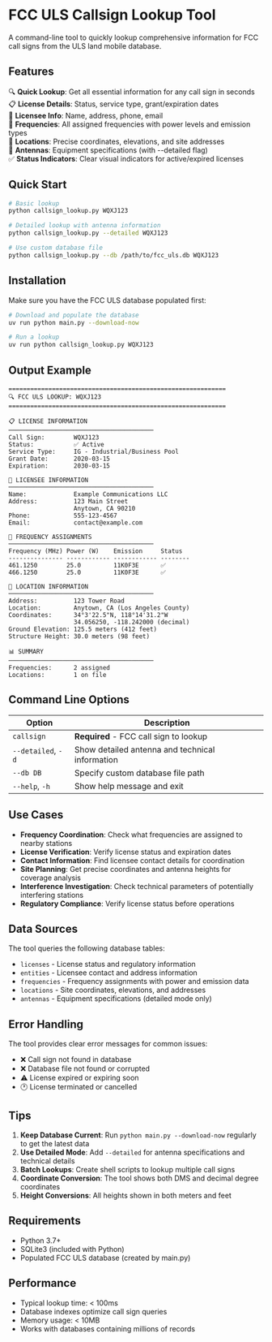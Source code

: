 # FCC ULS Callsign Lookup Tool

A command-line tool to quickly lookup comprehensive information for FCC call signs from the ULS land mobile database.

## Features

🔍 **Quick Lookup**: Get all essential information for any call sign in seconds  
📋 **License Details**: Status, service type, grant/expiration dates  
👤 **Licensee Info**: Name, address, phone, email  
📡 **Frequencies**: All assigned frequencies with power levels and emission types  
📍 **Locations**: Precise coordinates, elevations, and site addresses  
📶 **Antennas**: Equipment specifications (with --detailed flag)  
✅ **Status Indicators**: Clear visual indicators for active/expired licenses  

## Quick Start

```bash
# Basic lookup
python callsign_lookup.py WQXJ123

# Detailed lookup with antenna information
python callsign_lookup.py --detailed WQXJ123

# Use custom database file
python callsign_lookup.py --db /path/to/fcc_uls.db WQXJ123
```

## Installation

Make sure you have the FCC ULS database populated first:

```bash
# Download and populate the database
uv run python main.py --download-now

# Run a lookup
uv run python callsign_lookup.py WQXJ123
```

## Output Example

```
============================================================
🔍 FCC ULS LOOKUP: WQXJ123
============================================================

📋 LICENSE INFORMATION
────────────────────────────────────────
Call Sign:        WQXJ123
Status:           ✅ Active
Service Type:     IG - Industrial/Business Pool
Grant Date:       2020-03-15
Expiration:       2030-03-15

👤 LICENSEE INFORMATION
────────────────────────────────────────
Name:             Example Communications LLC
Address:          123 Main Street
                  Anytown, CA 90210
Phone:            555-123-4567
Email:            contact@example.com

📡 FREQUENCY ASSIGNMENTS
────────────────────────────────────────
Frequency (MHz) Power (W)    Emission     Status
--------------- ------------ ------------ --------
461.1250        25.0         11K0F3E      ✅
466.1250        25.0         11K0F3E      ✅

📍 LOCATION INFORMATION
────────────────────────────────────────
Address:          123 Tower Road
Location:         Anytown, CA (Los Angeles County)
Coordinates:      34°3'22.5"N, 118°14'31.2"W
                  34.056250, -118.242000 (decimal)
Ground Elevation: 125.5 meters (412 feet)
Structure Height: 30.0 meters (98 feet)

📊 SUMMARY
────────────────────────────────────────
Frequencies:      2 assigned
Locations:        1 on file
```

## Command Line Options

| Option | Description |
|--------|-------------|
| `callsign` | **Required** - FCC call sign to lookup |
| `--detailed`, `-d` | Show detailed antenna and technical information |
| `--db DB` | Specify custom database file path |
| `--help`, `-h` | Show help message and exit |

## Use Cases

- **Frequency Coordination**: Check what frequencies are assigned to nearby stations
- **License Verification**: Verify license status and expiration dates  
- **Contact Information**: Find licensee contact details for coordination
- **Site Planning**: Get precise coordinates and antenna heights for coverage analysis
- **Interference Investigation**: Check technical parameters of potentially interfering stations
- **Regulatory Compliance**: Verify license status before operations

## Data Sources

The tool queries the following database tables:
- `licenses` - License status and regulatory information
- `entities` - Licensee contact and address information  
- `frequencies` - Frequency assignments with power and emission data
- `locations` - Site coordinates, elevations, and addresses
- `antennas` - Equipment specifications (detailed mode only)

## Error Handling

The tool provides clear error messages for common issues:
- ❌ Call sign not found in database
- ❌ Database file not found or corrupted
- ⚠️ License expired or expiring soon
- 🕐 License terminated or cancelled

## Tips

1. **Keep Database Current**: Run `python main.py --download-now` regularly to get the latest data
2. **Use Detailed Mode**: Add `--detailed` for antenna specifications and technical details
3. **Batch Lookups**: Create shell scripts to lookup multiple call signs
4. **Coordinate Conversion**: The tool shows both DMS and decimal degree coordinates
5. **Height Conversions**: All heights shown in both meters and feet

## Requirements

- Python 3.7+
- SQLite3 (included with Python)
- Populated FCC ULS database (created by main.py)

## Performance

- Typical lookup time: < 100ms
- Database indexes optimize call sign queries
- Memory usage: < 10MB
- Works with databases containing millions of records
